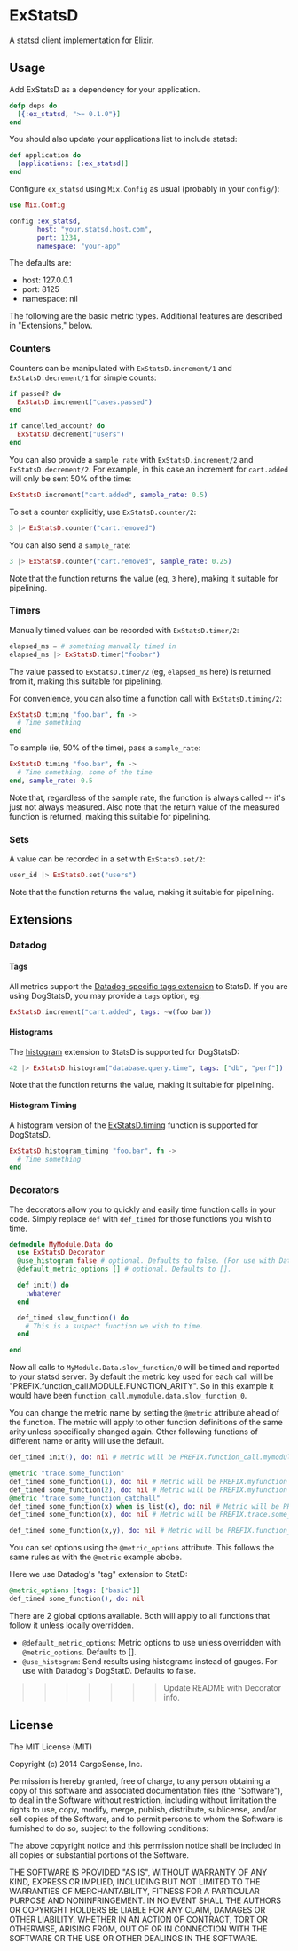 ExStatsD
========

A [statsd](https://github.com/etsy/statsd) client implementation for
Elixir.

## Usage

Add ExStatsD as a dependency for your application.

```elixir
defp deps do
  [{:ex_statsd, ">= 0.1.0"}]
end
```

You should also update your applications list to include statsd:

```elixir
def application do
  [applications: [:ex_statsd]]
end
```

Configure `ex_statsd` using `Mix.Config` as usual (probably in your
`config/`):

```elixir
use Mix.Config

config :ex_statsd,
       host: "your.statsd.host.com",
       port: 1234,
       namespace: "your-app"
```

The defaults are:

 * host: 127.0.0.1
 * port: 8125
 * namespace: nil

The following are the basic metric types. Additional features are
described in "Extensions," below.

### Counters

Counters can be manipulated with `ExStatsD.increment/1` and
`ExStatsD.decrement/1` for simple counts:

```elixir
if passed? do
  ExStatsD.increment("cases.passed")
end
```

```elixir
if cancelled_account? do
  ExStatsD.decrement("users")
end
```

You can also provide a `sample_rate` with `ExStatsD.increment/2` and
`ExStatsD.decrement/2`. For example, in this case an increment for
`cart.added` will only be sent 50% of the time:

```elixir
ExStatsD.increment("cart.added", sample_rate: 0.5)
```

To set a counter explicitly, use `ExStatsD.counter/2`:

```elixir
3 |> ExStatsD.counter("cart.removed")
```

You can also send a `sample_rate`:

```elixir
3 |> ExStatsD.counter("cart.removed", sample_rate: 0.25)
```

Note that the function returns the value (eg, `3` here), making it
suitable for pipelining.

### Timers

Manually timed values can be recorded with `ExStatsD.timer/2`:

```elixir
elapsed_ms = # something manually timed in
elapsed_ms |> ExStatsD.timer("foobar")
```

The value passed to `ExStatsD.timer/2` (eg, `elapsed_ms` here) is
returned from it, making this suitable for pipelining.

For convenience, you can also time a function call with
`ExStatsD.timing/2`:

```elixir
ExStatsD.timing "foo.bar", fn ->
  # Time something
end
```

To sample (ie, 50% of the time), pass a `sample_rate`:

```elixir
ExStatsD.timing "foo.bar", fn ->
  # Time something, some of the time
end, sample_rate: 0.5
```

Note that, regardless of the sample rate, the function is always
called -- it's just not always measured. Also note that the return
value of the measured function is returned, making this suitable for pipelining.

### Sets

A value can be recorded in a set with `ExStatsD.set/2`:

```elixir
user_id |> ExStatsD.set("users")
```

Note that the function returns the value, making it suitable for pipelining.

## Extensions

### Datadog

#### Tags

All metrics support the
[Datadog-specific tags extension](http://docs.datadoghq.com/guides/dogstatsd/#tags)
to StatsD. If you are using DogStatsD, you may provide a `tags`
option, eg:

```elixir
ExStatsD.increment("cart.added", tags: ~w(foo bar))
```

#### Histograms

The [histogram](http://docs.datadoghq.com/guides/dogstatsd/#histograms)
extension to StatsD is supported for DogStatsD:

```elixir
42 |> ExStatsD.histogram("database.query.time", tags: ["db", "perf"])
```

Note that the function returns the value, making it suitable for pipelining.

#### Histogram Timing

A histogram version of the [ExStatsD.timing](#timers) function is
supported for DogStatsD.

```elixir
ExStatsD.histogram_timing "foo.bar", fn ->
  # Time something
end
```

### Decorators

The decorators allow you to quickly and easily time function calls in your code. Simply replace `def` with `def_timed` for those functions you wish to time.

```elixir
defmodule MyModule.Data do
  use ExStatsD.Decorator
  @use_histogram false # optional. Defaults to false. (For use with Datadog)
  @default_metric_options [] # optional. Defaults to [].

  def init() do
    :whatever
  end

  def_timed slow_function() do
    # This is a suspect function we wish to time.
  end

end
```

Now all calls to `MyModule.Data.slow_function/0` will be timed and reported to your statsd server. By default the metric key used for each call will be "PREFIX.function_call.MODULE.FUNCTION_ARITY". So in this example it would have been `function_call.mymodule.data.slow_function_0`.

You can change the metric name by setting the `@metric` attribute ahead of the function. The metric will apply to other function definitions of the same arity unless specifically changed again. Other following functions of different name or arity will use the default.

```elixir
def_timed init(), do: nil # Metric will be PREFIX.function_call.mymodule.data.init_0

@metric "trace.some_function"
def_timed some_function(1), do: nil # Metric will be PREFIX.myfunction
def_timed some_function(2), do: nil # Metric will be PREFIX.myfunction
@metric "trace.some_function_catchall"
def_timed some_function(x) when is_list(x), do: nil # Metric will be PREFIX.trace.some_function_catchall
def_timed some_function(x), do: nil # Metric will be PREFIX.trace.some_function_catchall

def_timed some_function(x,y), do: nil # Metric will be PREFIX.function_call.mymodule.data.some_function_2
```

You can set options using the `@metric_options` attribute. This follows the same rules as with the `@metric` example abobe.

Here we use Datadog's "tag" extension to StatD:

```elixir
@metric_options [tags: ["basic"]]
def_timed some_function(), do: nil
```

There are 2 global options available. Both will apply to all functions that follow it unless locally overridden.

 * `@default_metric_options`: Metric options to use unless overridden with `@metric_options`. Defaults to [].
 * `@use_histogram`: Send results using histograms instead of gauges. For use with Datadog's DogStatD. Defaults to false.
>>>>>>> Update README with Decorator info.

## License

The MIT License (MIT)

Copyright (c) 2014 CargoSense, Inc.

Permission is hereby granted, free of charge, to any person obtaining a copy
of this software and associated documentation files (the "Software"), to deal
in the Software without restriction, including without limitation the rights
to use, copy, modify, merge, publish, distribute, sublicense, and/or sell
copies of the Software, and to permit persons to whom the Software is
furnished to do so, subject to the following conditions:

The above copyright notice and this permission notice shall be included in
all copies or substantial portions of the Software.

THE SOFTWARE IS PROVIDED "AS IS", WITHOUT WARRANTY OF ANY KIND, EXPRESS OR
IMPLIED, INCLUDING BUT NOT LIMITED TO THE WARRANTIES OF MERCHANTABILITY,
FITNESS FOR A PARTICULAR PURPOSE AND NONINFRINGEMENT. IN NO EVENT SHALL THE
AUTHORS OR COPYRIGHT HOLDERS BE LIABLE FOR ANY CLAIM, DAMAGES OR OTHER
LIABILITY, WHETHER IN AN ACTION OF CONTRACT, TORT OR OTHERWISE, ARISING FROM,
OUT OF OR IN CONNECTION WITH THE SOFTWARE OR THE USE OR OTHER DEALINGS IN
THE SOFTWARE.
